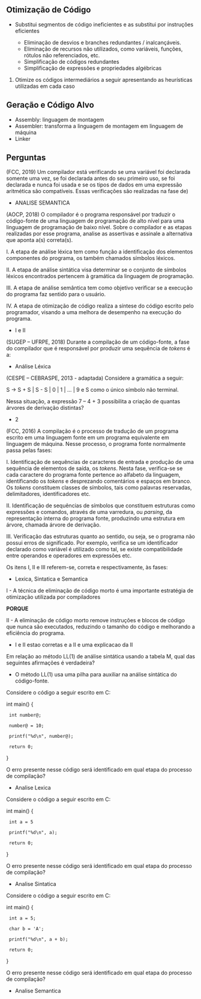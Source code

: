 ## Otimização de Código

- Substitui segmentos de código ineficientes e as substitui por instruções eficientes

	- Eliminação de desvios e branches redundantes / inalcançáveis.
	- Eliminação de recursos não utilizados, como variáveis, funções, rótulos não referenciados, etc.
	- Simplificação de códigos redundantes
	- Simplificação de expressões e propriedades algébricas

1. Otimize os códigos intermediários a seguir apresentando as heurísticas utilizadas em cada caso
## Geração e Código Alvo

- Assembly: linguagem de montagem
- Assembler: transforma a linguagem de montagem em linguagem de máquina
- Linker


## Perguntas





(FCC, 2019) Um compilador está verificando se uma variável foi declarada somente uma vez, se foi declarada antes do seu primeiro uso, se foi declarada e nunca foi usada e se os tipos de dados em uma expressão aritmética são compatíveis. Essas verificações são realizadas na fase de)

- ANALISE SEMANTICA


(AOCP, 2018) O compilador é o programa responsável por traduzir o código-fonte de uma linguagem de programação de alto nível para uma linguagem de programação de baixo nível. Sobre o compilador e as etapas realizadas por esse programa, analise as assertivas e assinale a alternativa que aponta a(s) correta(s).

  

I. A etapa de análise léxica tem como função a identificação dos elementos componentes do programa, os também chamados símbolos léxicos.

  

II. A etapa de análise sintática visa determinar se o conjunto de símbolos léxicos encontrados pertencem à gramática da linguagem de programação.

  

III. A etapa de análise semântica tem como objetivo verificar se a execução do programa faz sentido para o usuário.

  

IV. A etapa de otimização de código realiza a síntese do código escrito pelo programador, visando a uma melhora de desempenho na execução do programa.


- I e II


(SUGEP – UFRPE, 2018) Durante a compilação de um código-fonte, a fase do compilador que é responsável por produzir uma sequência de _tokens_ é a:

- Análise Léxica

(CESPE – CEBRASPE, 2013 - adaptada) Considere a gramática a seguir:

S -> S + S | S - S | 0 | 1 | ... | 9 e S como o único símbolo não terminal.

Nessa situação, a expressão 7 – 4 + 3 possibilita a criação de quantas árvores de derivação distintas?

- 2

(FCC, 2016) A compilação é o processo de tradução de um programa escrito em uma linguagem fonte em um programa equivalente em linguagem de máquina. Nesse processo, o programa fonte normalmente passa pelas fases:

  

I. Identificação de sequências de caracteres de entrada e produção de uma sequência de elementos de saída, os _tokens_. Nesta fase, verifica-se se cada caractere do programa fonte pertence ao alfabeto da linguagem, identificando os _tokens_ e desprezando comentários e espaços em branco. Os _tokens_ constituem classes de símbolos, tais como palavras reservadas, delimitadores, identificadores etc.

  

II. Identificação de sequências de símbolos que constituem estruturas como expressões e comandos, através de uma varredura, ou _parsing_, da representação interna do programa fonte, produzindo uma estrutura em árvore, chamada árvore de derivação.

  

III. Verificação das estruturas quanto ao sentido, ou seja, se o programa não possui erros de significado. Por exemplo, verifica se um identificador declarado como variável é utilizado como tal, se existe compatibilidade entre operandos e operadores em expressões etc.

  

Os itens I, II e III referem-se, correta e respectivamente, às fases:


- Lexica, Sintatica e Semantica

I - A técnica de eliminação de código morto é uma importante estratégia de otimização utilizada por compiladores

  

**PORQUE**

  

II - A eliminação de código morto remove instruções e blocos de código que nunca são executados, reduzindo o tamanho do código e melhorando a eficiência do programa.


- I e II estao corretas e a II e uma explicacao da II


Em relação ao método LL(1) de análise sintática usando a tabela M, qual das seguintes afirmações é verdadeira?

- O método LL(1) usa uma pilha para auxiliar na análise sintática do código-fonte.

Considere o código a seguir escrito em C:

  

int main() {

     int number@;

     number@ = 10;

     printf("%d\n", number@);

     return 0;

 }

  

O erro presente nesse código será identificado em qual etapa do processo de compilação?

- Analise Lexica


Considere o código a seguir escrito em C:

  

int main() {

     int a = 5

     printf("%d\n", a);

     return 0;

 }

  

O erro presente nesse código será identificado em qual etapa do processo de compilação?

- Analise Sintatica

Considere o código a seguir escrito em C:

  

int main() {

     int a = 5;

     char b = 'A';

     printf("%d\n", a + b);

     return 0;

 }

  

O erro presente nesse código será identificado em qual etapa do processo de compilação?

- Analise Semantica